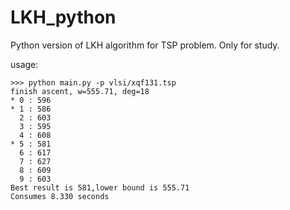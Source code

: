 # LKH_python
Python version of LKH algorithm for TSP problem. Only for study.

usage:
```
>>> python main.py -p vlsi/xqf131.tsp 
finish ascent, w=555.71, deg=18
* 0 : 596
* 1 : 586
  2 : 603
  3 : 595
  4 : 608
* 5 : 581
  6 : 617
  7 : 627
  8 : 609
  9 : 603
Best result is 581,lower bound is 555.71
Consumes 8.330 seconds
```
